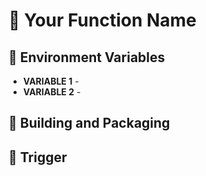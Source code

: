 # 📧  Your Function Name
<!--  A brief descripption about your Cloud Function  -->

## 📝 Environment Variables
<!-- Tell the users of your Cloud function, what Environment Variables your function uses. Use the following format -->

* **VARIABLE 1** - <!-- Short Description --> 
* **VARIABLE 2** - <!-- Short Description -->

## 🚀 Building and Packaging
<!-- Highlight the steps required to build and deploy this cloud function. Take a look at this example (https://github.com/appwrite/demos-for-functions/blob/master/nodejs/welcome-email/README.md) for more information -->
## 🎯 Trigger
<!-- Clearly explain the triggers that this cloud function relies on to work correctly. Take a look at the below example: 
Head over to your function in the Appwrite console and under the Settings Tab, enable the `users.create` and `account.create` event.
 --> 